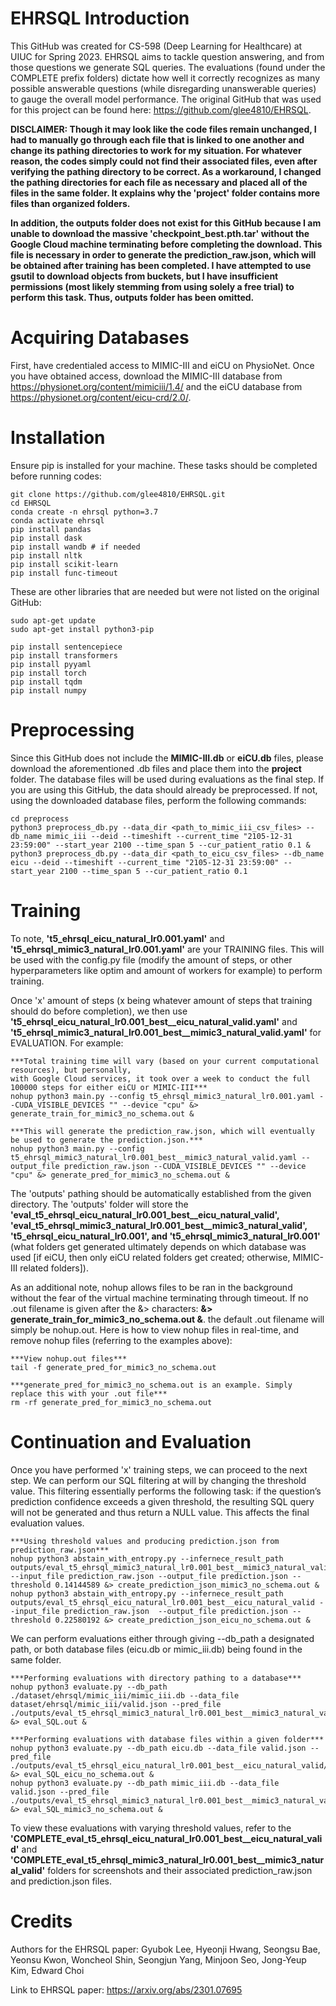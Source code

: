 # EHRSQL Introduction
This GitHub was created for CS-598 (Deep Learning for Healthcare) at UIUC for Spring 2023. EHRSQL aims to tackle question answering, and from those questions we generate SQL queries. The evaluations (found under the COMPLETE prefix folders) dictate how well it correctly recognizes as many possible answerable questions (while disregarding unanswerable queries) to gauge the overall model performance. The original GitHub that was used for this project can be found here: https://github.com/glee4810/EHRSQL.

**DISCLAIMER: Though it may look like the code files remain unchanged, I had to manually go through each file that is linked to one another and change its pathing directories to work for my situation. For whatever reason, the codes simply could not find their associated files, even after verifying the pathing directory to be correct. As a workaround, I changed the pathing directories for each file as necessary and placed all of the files in the same folder. It explains why the 'project' folder contains more files than organized folders.**

**In addition, the outputs folder does not exist for this GitHub because I am unable to download the massive 'checkpoint_best.pth.tar' without the Google Cloud machine terminating before completing the download. This file is necessary in order to generate the prediction_raw.json, which will be obtained after training has been completed. I have attempted to use gsutil to download objects from buckets, but I have insufficient permissions (most likely stemming from using solely a free trial) to perform this task. Thus, outputs folder has been omitted.**

# Acquiring Databases
First, have credentialed access to MIMIC-III and eiCU on PhysioNet. Once you have obtained access, download the MIMIC-III database from https://physionet.org/content/mimiciii/1.4/ and the eiCU database from https://physionet.org/content/eicu-crd/2.0/.

# Installation
Ensure pip is installed for your machine. These tasks should be completed before running codes:
```
git clone https://github.com/glee4810/EHRSQL.git
cd EHRSQL
conda create -n ehrsql python=3.7
conda activate ehrsql
pip install pandas
pip install dask
pip install wandb # if needed
pip install nltk
pip install scikit-learn
pip install func-timeout
```
These are other libraries that are needed but were not listed on the original GitHub:
```
sudo apt-get update
sudo apt-get install python3-pip

pip install sentencepiece
pip install transformers
pip install pyyaml
pip install torch
pip install tqdm
pip install numpy
```

# Preprocessing
Since this GitHub does not include the **MIMIC-III.db** or **eiCU.db** files, please download the aforementioned .db files and place them into the **project** folder. The database files will be used during evaluations as the final step. If you are using this GitHub, the data should already be preprocessed. If not, using the downloaded database files, perform the following commands:
```
cd preprocess
python3 preprocess_db.py --data_dir <path_to_mimic_iii_csv_files> --db_name mimic_iii --deid --timeshift --current_time "2105-12-31 23:59:00" --start_year 2100 --time_span 5 --cur_patient_ratio 0.1 &
python3 preprocess_db.py --data_dir <path_to_eicu_csv_files> --db_name eicu --deid --timeshift --current_time "2105-12-31 23:59:00" --start_year 2100 --time_span 5 --cur_patient_ratio 0.1
```

# Training
To note, **'t5_ehrsql_eicu_natural_lr0.001.yaml'** and **'t5_ehrsql_mimic3_natural_lr0.001.yaml'** are your TRAINING files. This will be used with the config.py file (modify the amount of steps, or other hyperparameters like optim and amount of workers for example) to perform training. 

Once 'x' amount of steps (x being whatever amount of steps that training should do before completion), we then use **'t5_ehrsql_eicu_natural_lr0.001_best__eicu_natural_valid.yaml'** and **'t5_ehrsql_mimic3_natural_lr0.001_best__mimic3_natural_valid.yaml'** for EVALUATION. For example:
```
***Total training time will vary (based on your current computational resources), but personally, 
with Google Cloud services, it took over a week to conduct the full 100000 steps for either eiCU or MIMIC-III***
nohup python3 main.py --config t5_ehrsql_mimic3_natural_lr0.001.yaml --CUDA_VISIBLE_DEVICES "" --device "cpu" &> generate_train_for_mimic3_no_schema.out &

***This will generate the prediction_raw.json, which will eventually be used to generate the prediction.json.***
nohup python3 main.py --config t5_ehrsql_mimic3_natural_lr0.001_best__mimic3_natural_valid.yaml --output_file prediction_raw.json --CUDA_VISIBLE_DEVICES "" --device "cpu" &> generate_pred_for_mimic3_no_schema.out &
```
The 'outputs' pathing should be automatically established from the given directory. The 'outputs' folder will store the **'eval_t5_ehrsql_eicu_natural_lr0.001_best__eicu_natural_valid', 'eval_t5_ehrsql_mimic3_natural_lr0.001_best__mimic3_natural_valid', 't5_ehrsql_eicu_natural_lr0.001', and 't5_ehrsql_mimic3_natural_lr0.001'** (what folders get generated ultimately depends on which database was used [if eiCU, then only eiCU related folders get created; otherwise, MIMIC-III related folders]).
 
As an additional note, nohup allows files to be ran in the background without the fear of the virtual machine terminating through timeout. If no .out filename is given after the &> characters: **&> generate_train_for_mimic3_no_schema.out &**. the default .out filename will simply be nohup.out. Here is how to view nohup files in real-time, and remove nohup files (referring to the examples above):
```
***View nohup.out files***
tail -f generate_pred_for_mimic3_no_schema.out

***generate_pred_for_mimic3_no_schema.out is an example. Simply replace this with your .out file***
rm -rf generate_pred_for_mimic3_no_schema.out
```

# Continuation and Evaluation
Once you have performed 'x' training steps, we can proceed to the next step. We can perform our SQL filtering at will by changing the threshold value. This filtering essentially performs the following task: if the question’s prediction confidence exceeds a given threshold, the resulting SQL query will not be generated and thus return a NULL value. This affects the final evaluation values.

```
***Using threshold values and producing prediction.json from prediction_raw.json***
nohup python3 abstain_with_entropy.py --infernece_result_path outputs/eval_t5_ehrsql_mimic3_natural_lr0.001_best__mimic3_natural_valid --input_file prediction_raw.json --output_file prediction.json --threshold 0.14144589 &> create_prediction_json_mimic3_no_schema.out &
nohup python3 abstain_with_entropy.py --infernece_result_path outputs/eval_t5_ehrsql_eicu_natural_lr0.001_best__eicu_natural_valid --input_file prediction_raw.json  --output_file prediction.json --threshold 0.22580192 &> create_prediction_json_eicu_no_schema.out &

```

We can perform evaluations either through giving --db_path a designated path, or both database files (eicu.db or mimic_iii.db) being found in the same folder.
```
***Performing evaluations with directory pathing to a database***
nohup python3 evaluate.py --db_path ./dataset/ehrsql/mimic_iii/mimic_iii.db --data_file dataset/ehrsql/mimic_iii/valid.json --pred_file ./outputs/eval_t5_ehrsql_mimic3_natural_lr0.001_best__mimic3_natural_valid/prediction.json &> eval_SQL.out &

***Performing evaluations with database files within a given folder***
nohup python3 evaluate.py --db_path eicu.db --data_file valid.json --pred_file ./outputs/eval_t5_ehrsql_eicu_natural_lr0.001_best__eicu_natural_valid/prediction.json &> eval_SQL_eicu_no_schema.out &
nohup python3 evaluate.py --db_path mimic_iii.db --data_file valid.json --pred_file ./outputs/eval_t5_ehrsql_mimic3_natural_lr0.001_best__mimic3_natural_valid/prediction.json &> eval_SQL_mimic3_no_schema.out &

```

To view these evaluations with varying threshold values, refer to the **'COMPLETE_eval_t5_ehrsql_eicu_natural_lr0.001_best__eicu_natural_valid'** and **'COMPLETE_eval_t5_ehrsql_mimic3_natural_lr0.001_best__mimic3_natural_valid'** folders for screenshots and their associated prediction_raw.json and prediction.json files.

# Credits

Authors for the EHRSQL paper: Gyubok Lee, Hyeonji Hwang, Seongsu Bae, Yeonsu Kwon, Woncheol Shin, Seongjun Yang, Minjoon Seo, Jong-Yeup Kim, Edward Choi

Link to EHRSQL paper: https://arxiv.org/abs/2301.07695
